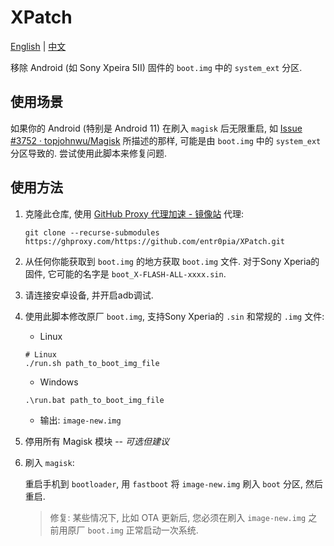 # XPatch

[English](https://github.com/entr0pia/XPatch#readme) | [中文](https://github.com/entr0pia/XPatch/blob/master/readme_zh.md)

移除 Android (如 Sony Xpeira 5II) 固件的 ```boot.img``` 中的 ```system_ext``` 分区.

## 使用场景

如果你的 Android (特别是 Android 11) 在刷入 ```magisk``` 后无限重启, 如 [Issue #3752 · topjohnwu/Magisk](https://github.com/topjohnwu/Magisk/issues/3752) 所描述的那样, 可能是由 ```boot.img``` 中的 ```system_ext``` 分区导致的. 尝试使用此脚本来修复问题.

## 使用方法

1. 克隆此仓库, 使用 [GitHub Proxy 代理加速 - 镜像站](https://ghproxy.com/) 代理:
    ```shell
    git clone --recurse-submodules https://ghproxy.com/https://github.com/entr0pia/XPatch.git
    ```

2. 从任何你能获取到 ```boot.img``` 的地方获取 ```boot.img``` 文件. 对于Sony Xperia的固件, 它可能的名字是 ```boot_X-FLASH-ALL-xxxx.sin```.

3. 请连接安卓设备, 并开启adb调试.

4. 使用此脚本修改原厂 ```boot.img```, 支持Sony Xperia的 ```.sin``` 和常规的 ```.img``` 文件:
    - Linux
    ```shell
    # Linux
    ./run.sh path_to_boot_img_file
    ```

    - Windows
    ```
    .\run.bat path_to_boot_img_file
    ```
    
    - 输出: ```image-new.img```

5. 停用所有 Magisk 模块 -- *可选但建议*

6. 刷入 ```magisk```:

    重启手机到 ```bootloader```, 用 ```fastboot``` 将 ```image-new.img``` 刷入 ```boot``` 分区, 然后重启.
    > 修复: 某些情况下, 比如 OTA 更新后, 您必须在刷入 ```image-new.img``` 之前用原厂 ```boot.img``` 正常启动一次系统.
